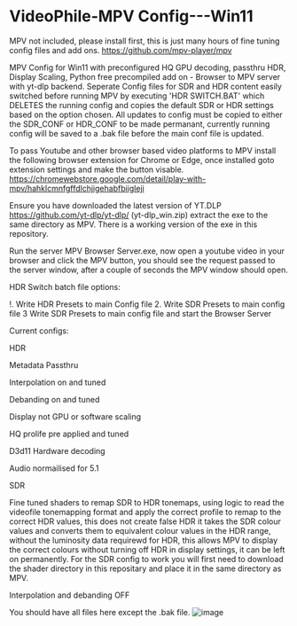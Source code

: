 # VideoPhile-MPV Config---Win11

MPV not included, please install first, this is just many hours of fine tuning config files and add ons. https://github.com/mpv-player/mpv


MPV Config for Win11 with preconfigured HQ GPU decoding, passthru HDR, Display Scaling, Python free precompiled add on - Browser to MPV server with yt-dlp backend.
Seperate Config files for SDR and HDR content easily switched before running MPV by executing 'HDR SWITCH.BAT' which DELETES the running config and copies the default SDR or HDR settings based on the option chosen. All updates to config must be copied to either the SDR_CONF or HDR_CONF to be made permanant, currently running config will be saved to a .bak file before the main conf file is updated.

To pass Youtube and other browser based video platforms to MPV install the following browser extension for Chrome or Edge, once installed goto extension settings and make the button visable. https://chromewebstore.google.com/detail/play-with-mpv/hahklcmnfgffdlchjigehabfbiigleji

Ensure you have downloaded the latest version of YT.DLP https://github.com/yt-dlp/yt-dlp/ (yt-dlp_win.zip) extract the exe to the same directory as MPV. There is a working version of the exe in this repository.

Run the server MPV Browser Server.exe, now open a youtube video in your browser and click the MPV button, you should see the request passed to the server window, after a couple of seconds the MPV window should open.

HDR Switch batch file options:

!. Write HDR Presets to main Config file
2. Write SDR Presets to main config file
3 Write SDR Presets to main config file and start the Browser Server


Current configs: 

HDR

Metadata Passthru

Interpolation on and tuned

Debanding on and tuned

Display not GPU or software scaling

HQ prolife pre applied and tuned

D3d11 Hardware decoding

Audio normailised for 5.1


SDR

Fine tuned shaders to remap SDR to HDR tonemaps, using logic to read the videofile tonemapping format and apply the correct profile to remap to the correct HDR values, this does not create false HDR it takes the SDR colour values and converts them to equivalent colour values in the HDR range, without the luminosity data requirewd for HDR, this allows MPV to display the correct colours without turning off HDR in display settings, it can be left on permanently. For the SDR config to work you will first need to download the shader directory in this repositary and place it in the same directory as MPV.

Interpolation and debanding OFF


You should have all files here except the .bak file.
![image](https://github.com/Raidfire-SDR/VideoPhile-MPV---Win11/assets/125891383/0ea29ef9-ab74-44c5-90df-524925ad3971)



